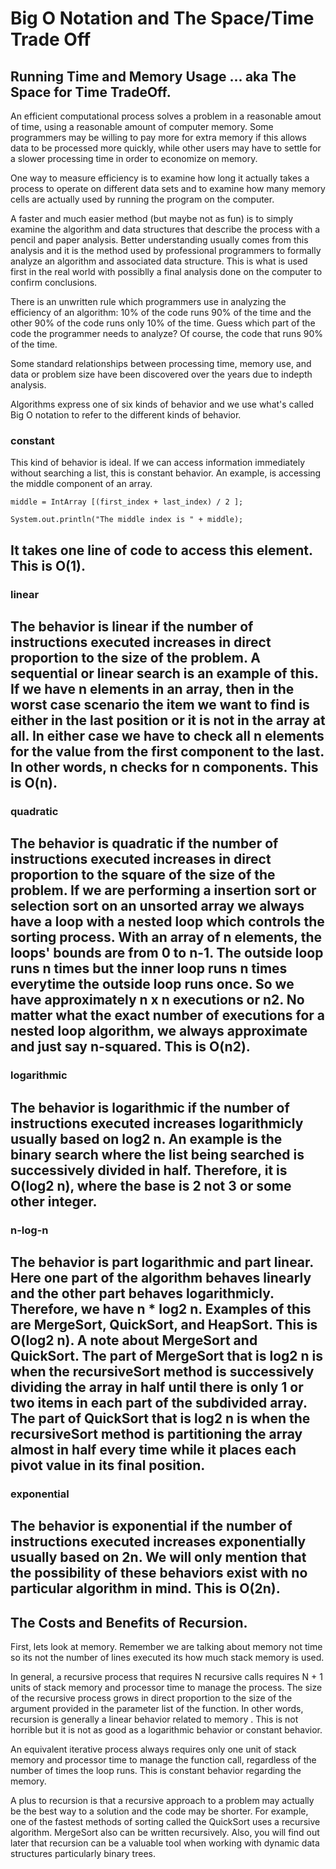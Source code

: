 # Big O Notation and The Space/Time Trade Off 

## Running Time and Memory Usage ... aka The Space for Time TradeOff.

An efficient computational process solves a problem in a reasonable amout of time, using a reasonable amount of computer memory. Some programmers may be willing to pay more for extra memory if this allows data to be processed more quickly, while other users may have to settle for a slower processing time in order to economize on memory.

One way to measure efficiency is to examine how long it actually takes a process to operate on different data sets and to examine how many memory cells are actually used by running the program on the computer.

A faster and much easier method (but maybe not as fun) is to simply examine the algorithm and data structures that describe the process with a pencil and paper analysis. Better understanding usually comes from this analysis and it is the method used by professional programmers to formally analyze an algorithm and associated data structure. This is what is used first in the real world with possiblly a final analysis done on the computer to confirm conclusions.

There is an unwritten rule which programmers use in analyzing the efficiency of an algorithm: 10% of the code runs 90% of the time and the other 90% of the code runs only 10% of the time. Guess which part of the code the programmer needs to analyze? Of course, the code that runs 90% of the time.

Some standard relationships between processing time, memory use, and data or problem size have been discovered over the years due to indepth analysis.

Algorithms express one of six kinds of behavior and we use what's called Big O notation to refer to the different kinds of behavior.

### constant

This kind of behavior is ideal. If we can access information immediately without searching a list, this is constant behavior. An example, is accessing the middle component of an array.

```
middle = IntArray [(first_index + last_index) / 2 ];

System.out.println("The middle index is " + middle);
````

It takes one line of code to access this element. This is O(1).
---
### linear

The behavior is linear if the number of instructions executed increases in direct proportion to the size of the problem. A sequential or linear search is an example of this. If we have n elements in an array, then in the worst case scenario the item we want to find is either in the last position or it is not in the array at all. In either case we have to check all n elements for the value from the first component to the last. In other words, n checks for n components. This is O(n).
---
### quadratic

The behavior is quadratic if the number of instructions executed increases in direct proportion to the square of the size of the problem. If we are performing a insertion sort or selection sort on an unsorted array we always have a loop with a nested loop which controls the sorting process. With an array of n elements, the loops' bounds are from 0 to n-1. The outside loop runs n times but the inner loop runs n times everytime the outside loop runs once. So we have approximately n x n executions or n2. No matter what the exact number of executions for a nested loop algorithm, we always approximate and just say n-squared. This is O(n2).
---
### logarithmic 

The behavior is logarithmic if the number of instructions executed increases logarithmicly usually based on log2 n. An example is the binary search where the list being searched is successively divided in half. Therefore, it is O(log2 n), where the base is 2 not 3 or some other integer.
---
### n-log-n

The behavior is part logarithmic and part linear. Here one part of the algorithm behaves linearly and the other part behaves logarithmicly. Therefore, we have n * log2 n. Examples of this are MergeSort, QuickSort, and HeapSort. This is O(log2 n). A note about MergeSort and QuickSort. The part of MergeSort that is log2 n is when the recursiveSort method is successively dividing the array in half until there is only 1 or two items in each part of the subdivided array. The part of QuickSort that is log2 n is when the recursiveSort method is partitioning the array almost in half every time while it places each pivot value in its final position.
---
### exponential

The behavior is exponential if the number of instructions executed increases exponentially usually based on 2n. We will only mention that the possibility of these behaviors exist with no particular algorithm in mind. This is O(2n).
---

## The Costs and Benefits of Recursion.

First, lets look at memory. Remember we are talking about memory not time so its not the number of lines executed its how much stack memory is used.

In general, a recursive process that requires N recursive calls requires N + 1 units of stack memory and processor time to manage the process. The size of the recursive process grows in direct proportion to the size of the argument provided in the parameter list of the function. In other words, recursion is generally a linear behavior related to memory . This is not horrible but it is not as good as a logarithmic behavior or constant behavior.

An equivalent iterative process always requires only one unit of stack memory and processor time to manage the function call, regardless of the number of times the loop runs. This is constant behavior regarding the memory.

A plus to recursion is that a recursive approach to a problem may actually be the best way to a solution and the code may be shorter. For example, one of the fastest methods of sorting called the QuickSort uses a recursive algorithm. MergeSort also can be written recursively. Also, you will find out later that recursion can be a valuable tool when working with dynamic data structures particularly binary trees.
